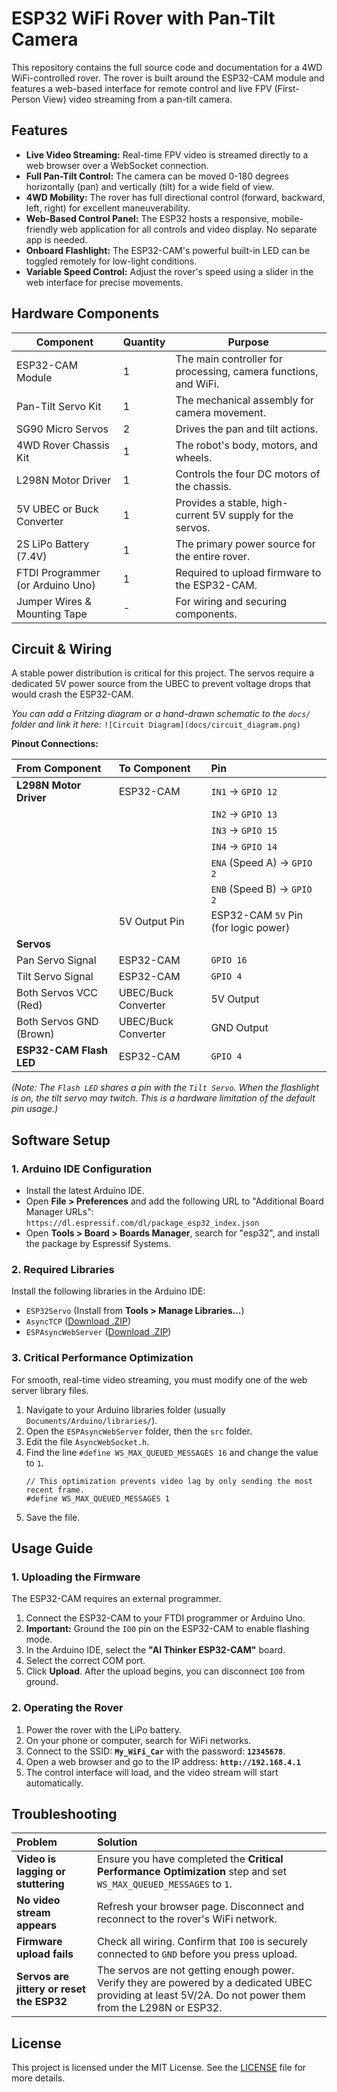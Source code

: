 # ESP32 WiFi Rover with Pan-Tilt Camera

This repository contains the full source code and documentation for a 4WD WiFi-controlled rover. The rover is built around the ESP32-CAM module and features a web-based interface for remote control and live FPV (First-Person View) video streaming from a pan-tilt camera.


## Features

- **Live Video Streaming:** Real-time FPV video is streamed directly to a web browser over a WebSocket connection.
- **Full Pan-Tilt Control:** The camera can be moved 0-180 degrees horizontally (pan) and vertically (tilt) for a wide field of view.
- **4WD Mobility:** The rover has full directional control (forward, backward, left, right) for excellent maneuverability.
- **Web-Based Control Panel:** The ESP32 hosts a responsive, mobile-friendly web application for all controls and video display. No separate app is needed.
- **Onboard Flashlight:** The ESP32-CAM's powerful built-in LED can be toggled remotely for low-light conditions.
- **Variable Speed Control:** Adjust the rover's speed using a slider in the web interface for precise movements.

## Hardware Components

| Component | Quantity | Purpose |
| --- | --- | --- |
| ESP32-CAM Module | 1 | The main controller for processing, camera functions, and WiFi. |
| Pan-Tilt Servo Kit | 1 | The mechanical assembly for camera movement. |
| SG90 Micro Servos | 2 | Drives the pan and tilt actions. |
| 4WD Rover Chassis Kit | 1 | The robot's body, motors, and wheels. |
| L298N Motor Driver | 1 | Controls the four DC motors of the chassis. |
| 5V UBEC or Buck Converter | 1 | Provides a stable, high-current 5V supply for the servos. |
| 2S LiPo Battery (7.4V) | 1 | The primary power source for the entire rover. |
| FTDI Programmer (or Arduino Uno) | 1 | Required to upload firmware to the ESP32-CAM. |
| Jumper Wires & Mounting Tape | - | For wiring and securing components. |

## Circuit & Wiring

A stable power distribution is critical for this project. The servos require a dedicated 5V power source from the UBEC to prevent voltage drops that would crash the ESP32-CAM.

*You can add a Fritzing diagram or a hand-drawn schematic to the `docs/` folder and link it here:*
`![Circuit Diagram](docs/circuit_diagram.png)`

**Pinout Connections:**

| From Component | To Component | Pin |
| :--- | :--- | :--- |
| **L298N Motor Driver** | ESP32-CAM | `IN1` -> `GPIO 12` |
| | | `IN2` -> `GPIO 13` |
| | | `IN3` -> `GPIO 15` |
| | | `IN4` -> `GPIO 14` |
| | | `ENA` (Speed A) -> `GPIO 2` |
| | | `ENB` (Speed B) -> `GPIO 2` |
| | 5V Output Pin | ESP32-CAM `5V` Pin (for logic power) |
| **Servos** | | |
| Pan Servo Signal | ESP32-CAM | `GPIO 16` |
| Tilt Servo Signal | ESP32-CAM | `GPIO 4` |
| Both Servos VCC (Red) | UBEC/Buck Converter | 5V Output |
| Both Servos GND (Brown) | UBEC/Buck Converter | GND Output |
| **ESP32-CAM Flash LED** | ESP32-CAM | `GPIO 4` |

*(Note: The `Flash LED` shares a pin with the `Tilt Servo`. When the flashlight is on, the tilt servo may twitch. This is a hardware limitation of the default pin usage.)*

## Software Setup

### 1. Arduino IDE Configuration
- Install the latest Arduino IDE.
- Open **File > Preferences** and add the following URL to "Additional Board Manager URLs":
  `https://dl.espressif.com/dl/package_esp32_index.json`
- Open **Tools > Board > Boards Manager**, search for "esp32", and install the package by Espressif Systems.

### 2. Required Libraries
Install the following libraries in the Arduino IDE:
- `ESP32Servo` (Install from **Tools > Manage Libraries...**)
- `AsyncTCP` ([Download .ZIP](https://github.com/me-no-dev/AsyncTCP/archive/refs/heads/master.zip))
- `ESPAsyncWebServer` ([Download .ZIP](https://github.com/me-no-dev/ESPAsyncWebServer/archive/refs/heads/master.zip))

### 3. Critical Performance Optimization
For smooth, real-time video streaming, you must modify one of the web server library files.
1.  Navigate to your Arduino libraries folder (usually `Documents/Arduino/libraries/`).
2.  Open the `ESPAsyncWebServer` folder, then the `src` folder.
3.  Edit the file `AsyncWebSocket.h`.
4.  Find the line `#define WS_MAX_QUEUED_MESSAGES 16` and change the value to `1`.
    ```
    // This optimization prevents video lag by only sending the most recent frame.
    #define WS_MAX_QUEUED_MESSAGES 1
    ```
5.  Save the file.

## Usage Guide

### 1. Uploading the Firmware
The ESP32-CAM requires an external programmer.
1.  Connect the ESP32-CAM to your FTDI programmer or Arduino Uno.
2.  **Important:** Ground the `IO0` pin on the ESP32-CAM to enable flashing mode.
3.  In the Arduino IDE, select the **"AI Thinker ESP32-CAM"** board.
4.  Select the correct COM port.
5.  Click **Upload**. After the upload begins, you can disconnect `IO0` from ground.

### 2. Operating the Rover
1.  Power the rover with the LiPo battery.
2.  On your phone or computer, search for WiFi networks.
3.  Connect to the SSID: **`My_WiFi_Car`** with the password: **`12345678`**.
4.  Open a web browser and go to the IP address: **`http://192.168.4.1`**
5.  The control interface will load, and the video stream will start automatically.

## Troubleshooting

| Problem | Solution |
| :--- | :--- |
| **Video is lagging or stuttering** | Ensure you have completed the **Critical Performance Optimization** step and set `WS_MAX_QUEUED_MESSAGES` to `1`. |
| **No video stream appears** | Refresh your browser page. Disconnect and reconnect to the rover's WiFi network. |
| **Firmware upload fails** | Check all wiring. Confirm that `IO0` is securely connected to `GND` before you press upload. |
| **Servos are jittery or reset the ESP32** | The servos are not getting enough power. Verify they are powered by a dedicated UBEC providing at least 5V/2A. Do not power them from the L298N or ESP32. |

## License

This project is licensed under the MIT License. See the [LICENSE](LICENSE) file for more details.
